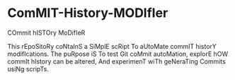 # ComMIT-History-MODIfIer
COmmit hISTOry MoDifIeR

This rEpoSitoRy coNtaInS a SiMplE scRipt To aUtoMate commIT historY modifIcations. The puRpose iS To test Git coMmit autoMation, explorE hOW commIt hIstory can be altered, And experimenT wiTh geNeraTing Commits usiNg scripTs.
